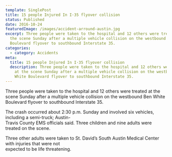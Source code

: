 ```yaml
---
template: SinglePost
title: 15 people Injured In I·35 flyover collision
status: Published
date: 2016-10-24
featuredImage: /images/accident-arround-austin.jpg
excerpt: Three people were taken to the hospital and 12 others were treated at
  the scene Sunday after a multiple vehicle collision on the westbound Ben White
  Boulevard flyover to southbound Interstate 35.
categories:
  - category: Accidents
meta:
  title: 15 people Injured In I·35 flyover collision
  description: Three people were taken to the hospital and 12 others were treated
    at the scene Sunday after a multiple vehicle collision on the westbound Ben
    White Boulevard flyover to southbound Interstate 35.
---
```

<!--StartFragment-->

Three people were taken to the hospital and 12 others were treated at the scene Sunday after a multiple vehicle collision on the westbound Ben White Boulevard flyover to southbound Interstate 35.

The crash occurred about 2:30 p.m. Sunday and involved six vehicles, including a semi-truck; Austin-\
Travis County EMS officials said. Three children and nine adults were treated on the scene.

Three other adults were taken to St. David’s South Austin Medical Center with injuries that were not\
expected to be life threatening.

<!--EndFragment-->